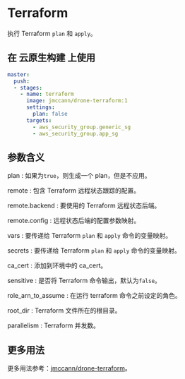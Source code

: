 # Terraform

执行 Terraform `plan` 和 `apply`。

## 在 云原生构建 上使用

```yml
master:
  push:
  - stages:
    - name: terraform
      image: jmccann/drone-terraform:1
      settings:
        plan: false
      targets:
        - aws_security_group.generic_sg
        - aws_security_group.app_sg
```

## 参数含义

plan
: 如果为`true`，则生成一个 plan，但是不应用。

remote
: 包含 Terraform 远程状态跟踪的配置。

remote.backend
: 要使用的 Terraform 远程状态后端。

remote.config
: 远程状态后端的配置参数映射。

vars
: 要传递给 Terraform `plan` 和 `apply` 命令的变量映射。

secrets
: 要传递给 Terraform `plan` 和 `apply` 命令的变量映射。

ca_cert
: 添加到环境中的 ca_cert。

sensitive
: 是否将 Terraform 命令输出，默认为`false`。

role_arn_to_assume
: 在运行 terraform 命令之前设定的角色。

root_dir
: Terraform 文件所在的根目录。

parallelism
: Terraform 并发数。

## 更多用法

更多用法参考：[jmccann/drone-terraform](https://github.com/jmccann/drone-terraform)。
